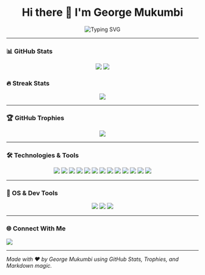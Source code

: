 <h1 align="center">Hi there 👋 I'm George Mukumbi</h1>

<p align="center">
  <img src="https://readme-typing-svg.herokuapp.com?font=Fira+Code&duration=2000&pause=1000&color=F70000&width=435&lines=Software+Developer;Data+Enthusiast;Tech+Explorer;Lifelong+Learner" alt="Typing SVG" />
</p>

---

### 📊 GitHub Stats

<p align="center">
  <img src="https://github-readme-stats.vercel.app/api?username=lehlonolod&show_icons=true&theme=radical" />
  <img src="https://github-readme-stats.vercel.app/api/top-langs/?username=lehlonolod&layout=compact&theme=radical" />
</p>

### 🔥 Streak Stats

<p align="center">
  <img src="https://github-readme-streak-stats.herokuapp.com/?user=lehlonolod&theme=radical"/>
</p>

---

### 🏆 GitHub Trophies

<p align="center">
  <img src="https://github-profile-trophy.vercel.app/?username=lehlonolod&theme=radical&column=7" />
</p>

---

### 🛠️ Technologies & Tools

<p align="center">
  <img src="https://img.shields.io/badge/Java-ED8B00?style=for-the-badge&logo=java&logoColor=white"/>
  <img src="https://img.shields.io/badge/React-20232A?style=for-the-badge&logo=react&logoColor=61DAFB"/>
  <img src="https://img.shields.io/badge/JavaScript-F7DF1E?style=for-the-badge&logo=javascript&logoColor=black"/>
  <img src="https://img.shields.io/badge/TypeScript-007ACC?style=for-the-badge&logo=typescript&logoColor=white"/>
  <img src="https://img.shields.io/badge/Python-3776AB?style=for-the-badge&logo=python&logoColor=white"/>
  <img src="https://img.shields.io/badge/C%23-239120?style=for-the-badge&logo=c-sharp&logoColor=white"/>
  <img src="https://img.shields.io/badge/HTML5-E34F26?style=for-the-badge&logo=html5&logoColor=white"/>
  <img src="https://img.shields.io/badge/CSS3-1572B6?style=for-the-badge&logo=css3&logoColor=white"/>
  <img src="https://img.shields.io/badge/MySQL-005C84?style=for-the-badge&logo=mysql&logoColor=white"/>
  <img src="https://img.shields.io/badge/Jupyter-F37626?style=for-the-badge&logo=jupyter&logoColor=white"/>
  <img src="https://img.shields.io/badge/Node.js-339933?style=for-the-badge&logo=nodedotjs&logoColor=white"/>
  <img src="https://img.shields.io/badge/Git-F05032?style=for-the-badge&logo=git&logoColor=white"/>
  <img src="https://img.shields.io/badge/Visual Studio Code-007ACC?style=for-the-badge&logo=visual-studio-code&logoColor=white"/>
</p>

---

### 🐧 OS & Dev Tools

<p align="center">
  <img src="https://img.shields.io/badge/Arch_Linux-1793D1?style=for-the-badge&logo=arch-linux&logoColor=white"/>
  <img src="https://img.shields.io/badge/PyCharm-000000?style=for-the-badge&logo=pycharm&logoColor=white"/>
  <img src="https://img.shields.io/badge/VS_Code-007ACC?style=for-the-badge&logo=visual-studio-code&logoColor=white"/>
</p>

---

### 🌐 Connect With Me

<p align="center">

  <a href="mailto:mukumbigeorge5@gmail.com"><img src="https://img.shields.io/badge/Email-D14836?style=for-the-badge&logo=gmail&logoColor=white"/></a>

  <!-- Add other links like portfolio, Twitter, email etc. -->
</p>

---

*Made with ❤️ by George Mukumbi using GitHub Stats, Trophies, and Markdown magic.*
